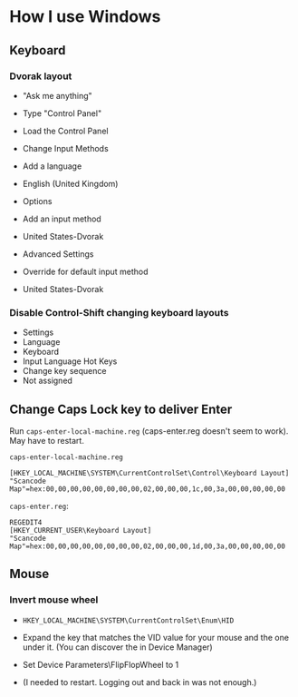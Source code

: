 # How I use Windows

## Keyboard

### Dvorak layout

* "Ask me anything"
* Type "Control Panel"
* Load the Control Panel
* Change Input Methods

* Add a language
* English (United Kingdom)
* Options
* Add an input method
* United States-Dvorak

* Advanced Settings
* Override for default input method
* United States-Dvorak

### Disable Control-Shift changing keyboard layouts

* Settings
* Language
* Keyboard
* Input Language Hot Keys
* Change key sequence
* Not assigned

## Change Caps Lock key to deliver Enter

Run `caps-enter-local-machine.reg` (caps-enter.reg doesn't seem to
work). May have to restart.

`caps-enter-local-machine.reg`

```
[HKEY_LOCAL_MACHINE\SYSTEM\CurrentControlSet\Control\Keyboard Layout]
"Scancode Map"=hex:00,00,00,00,00,00,00,00,02,00,00,00,1c,00,3a,00,00,00,00,00
```

`caps-enter.reg`:

```
REGEDIT4
[HKEY_CURRENT_USER\Keyboard Layout]
"Scancode Map"=hex:00,00,00,00,00,00,00,00,02,00,00,00,1d,00,3a,00,00,00,00,00
```

## Mouse

### Invert mouse wheel

* `HKEY_LOCAL_MACHINE\SYSTEM\CurrentControlSet\Enum\HID`

* Expand the key that matches the VID value for your mouse and the one
  under it. (You can discover the in Device Manager)

* Set Device Parameters\FlipFlopWheel to 1

* (I needed to restart.  Logging out and back in was not enough.)
